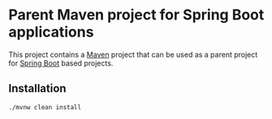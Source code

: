 # Parent Maven project for Spring Boot applications
This project contains a [Maven](https://maven.apache.org/) project that can be used as a parent project for [Spring Boot](https://spring.io/projects/spring-boot) based projects.

## Installation
```
./mvnw clean install
```
